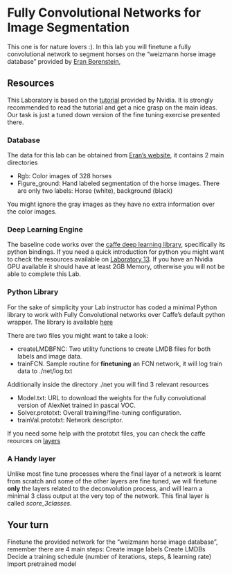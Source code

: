 # Fully Convolutional Networks for Image Segmentation

This one is for nature lovers :). In this lab you will finetune a fully convolutional network to segment horses on the “weizmann horse image database” provided by [Eran Borenstein](http://www.msri.org/people/members/eranb/), 

## Resources
This Laboratory is based on the [tutorial](https://github.com/NVIDIA/DIGITS/tree/master/examples/semantic-segmentation) provided by Nvidia. It is strongly recommended to read the tutorial and get a nice grasp on the main ideas. Our task is just a tuned down version of the fine tuning exercise presented there. 

### Database

The data for this lab can be obtained from [Eran’s website](http://www.msri.org/people/members/eranb/), it contains 2 main directories
- Rgb: Color images of 328  horses
- Figure_ground: Hand labeled segmentation of the horse images. There are only two labels: Horse (white), background (black)

You might ignore the gray images as they have no extra information over the color images.

### Deep Learning  Engine
The baseline code works over the [caffe deep learning library](https://github.com/BVLC/caffe), specifically its python bindings.  If you need a quick introduction for python you might want to check the resources available on [Laboratory 13](https://github.com/fuankarion/Vision17/tree/master/Lab13-OpticalFLow). If you have an Nvidia GPU available it should have at least 2GB Memory, otherwise you will not be able to complete this Lab.

### Python Library
For the sake of simplicity your Lab instructor has coded a minimal Python library to work with Fully Convolutional networks over Caffe’s default python wrapper. The library is available [here](https://github.com/fuankarion/FCNThinLib)

There are two files you might want to take a look:
- createLMDBFNC: Two utility functions to create LMDB files for both labels and image data.
- trainFCN. Sample routine for **finetuning** an FCN network, it will log train data to ./net/log.txt

Additionally inside the directory ./net you will find 3 relevant resources
- Model.txt: URL to download the weights for the fully convolutional version of AlexNet trained in pascal VOC.
- Solver.prototxt: Overall training/fine-tuning configuration.
- trainVal.prototxt: Network descriptor.

If you need some help with the prototxt files, you can check the caffe reources on [layers](http://caffe.berkeleyvision.org/tutorial/layers.html)

### A Handy layer

Unlike most fine tune processes where the final layer of a network is learnt from scratch and some of the other layers are fine tuned, we will finetune **only** the layers related to the deconvolution process, and will learn a minimal 3 class output at the very top of the network. This final layer is called *score_3classes*.

## Your turn
Finetune the provided network for the “weizmann horse image database”, remember there are  4 main steps:
Create image labels
Create LMDBs
Decide a training schedule (number of iterations, steps, & learning rate)
Import pretrained model 




